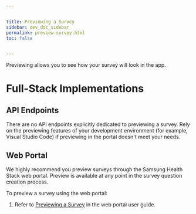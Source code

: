 ```yaml
---


title: Previewing a Survey
sidebar: dev_doc_sidebar
permalink: preview-survey.html
toc: false


---
```




Previewing allows you to see how your survey will look in the app.

# Full-Stack Implementations

## API Endpoints

There are no API endpoints explicitly dedicated to previewing a survey. Rely on the previewing features of your development environment (for example, Visual Studio Code) if previewing in the portal doesn't meet your needs.

## Web Portal

We highly recommend you preview surveys through the Samsung Health Stack web portal. Preview is available at any point in the survey question creation process.

To preview a survey using the web portal:

1. Refer to [Previewing a Survey](../../portal-guide/content-creation/previewing-a-survey.md) in the web portal user guide.

